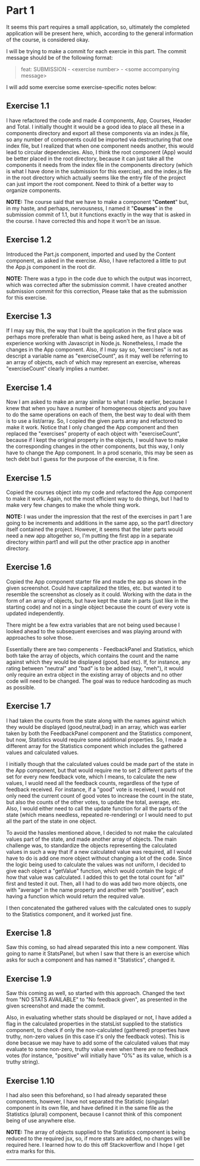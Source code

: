 # Part 1
It seems this part requires a small application, so, ultimately the completed application will be present here, which, according to the general information of the course, is considered okay.

I will be trying to make a commit for each exercie in this part. The commit message should be of the following format: 

> feat: SUBMISSION \- <exercise number\> \- <some accompanying message\>

I will add some exercise some exercise-specific notes below:

## Exercise 1.1
I have refactored the code and made 4 components, App, Courses, Header and Total. I initially thought it would be a good idea to place all these in a components directory and export all these components via an index.js file, so any number of components could be imported via destructuring that one index file, but I realized that when one component needs another, this would lead to circular dependencies. Also, I think the root component (App) would be better placed in the root directory, because it can just take all the components it needs from the index file in the components directory (which is what I have done in the submission for this exercise), and the index.js file in the root directory which actually seems like the entry file of the project can just import the root component. Need to think of a better way to organize components.

**NOTE:** The course said that we have to make a component "**Content**" but, in my haste, and perhaps, nervousness, I named it "**Courses**" in the submission commit of 1.1, but it functions exactly in the way that is asked in the course. I have corrected this and hope it won't be an issue.


## Exercise 1.2
Introduced the Part.js component, imported and used by the Content component, as asked in the exercise. Also, I have refactored a little to put the App.js component in the root dir.

**NOTE:** There was a typo in the code due to which the output was incorrect, which was corrected after the submission commit. I have created another submission commit for this correction, Please take that as the submission for this exercise.

## Exercise 1.3
If I may say this, the way that I built the application in the first place was perhaps more preferable than what is being asked here, as I have a bit of experience working with Javascript in Node.js. Nonetheless, I made the changes in the App component. Also, if I may say so, "exercises" is not as descript a variable name as "exerciseCount", as it may well be referring to an array of objects, each of which may represent an exercise, whereas "exerciseCount" clearly implies a number.

## Exercise 1.4
Now I am asked to make an array similar to what I made earlier, because I knew that when you have a number of homogeneous objects and you have to do the same operations on each of them, the best way to deal with them is to use a list/array. So, I copied the given parts array and refactored to make it work. Notice that I only changed the App component and then replaced the "exercises" property of each object with "exerciseCount", because if I kept the original property in the objects, I would have to make the corresponding changes in the other components, but this way, I only have to change the App component. In a prod scenario, this may be seen as tech debt but I guess for the purpose of the exercise, it is fine.

## Exercise 1.5
Copied the courses object into my code and refactored the App component to make it work. Again, not the most efficient way to do things, but I had to make very few changes to make the whole thing work.

**NOTE:** I was under the impression that the rest of the exercises in part 1 are going to be increments and additions in the same app, so the part1 directory itself contained the project. However, it seems that the later parts would need a new app altogether so, I'm putting the first app in a separate directory within part1 and will put the other practice app in another directory.

## Exercise 1.6
Copied the App component starter file and made the app as shown in the given screenshot. Could have capitalized the titles, etc. but wanted it to resemble the screenshot as closely as it could. Working with the data in the form of an array of objects, but have kept the state in parts (just like in the starting code) and not in a single object because the count of every vote is updated independently.

There might be a few extra variables that are not being used because I looked ahead to the subsequent exercises and was playing around with approaches to solve those.

Essentially there are two compenents - FeedbackPanel and Statistics, which both take the array of objects, which contains the count and the name against which they would be displayed (good, bad etc). If, for instance, any rating between "neutral" and "bad" is to be added (say, "meh"), it would only require an extra object in the existing array of objects and no other code will need to be changed. The goal was to reduce hardcoding as much as possible.   

## Exercise 1.7
I had taken the counts from the state along with the names against which they would be displayed (good,neutral,bad) in an array, which was earlier taken by both the FeedbackPanel component and the Statistics component, but now, Statistics would require some additional properties. So, I made a different array for the Statistics component which includes the gathered values and calculated values. 

I initially though that the calculated values could be made part of the state in the App component, but that would require me to set 2 different parts of the set for every new feedback vote, which I means, to calculate the new values, I wuold need all the feedback counts, regardless of the type of feedback received. For instance, if a "good" vote is received, I would not only need the current count of good votes to increase the count in the state, but also the counts of the other votes, to update the total, average, etc. Also, I would either need to call the update function for all the parts of the state (which means needless, repeated re-rendering) or I would need to put all the part of the state in one object.

To avoid the hassles mentioned above, I decided to not make the calculated values part of the state, and made another array of objects. The main challenge was, to standardize the objects representing the calculated values in such a way that if a new calculated value was required, all I would have to do is add one more object without changing a lot of the code. Since the logic being used to calculate the values was not uniform, I decided to give each object a "getValue" function, which would contain the logic of how that value was calculated. I added this to get the total count for "all" first and tested it out. Then, all I had to do was add two more objects, one with "average" in the name property and another with "positive", each having a function which would return the required value.

I then concatenated the gathered values with the calculated ones to supply to the Statistics component, and it worked just fine.

## Exercise 1.8
Saw this coming, so had alread separated this into a new component. Was going to name it StatsPanel, but when I saw that there is an exercise which asks for such a component and has named it "Statistics", changed it.

## Exercise 1.9
Saw this coming as well, so started with this approach. Changed the text from "NO STATS AVAILABLE" to "No feedback given", as presented in the given screenshot and made the commit. 

Also, in evaluating whether stats should be displayed or not, I have added a flag in the calculated properties in the statsList supplied to the statistics component, to check if only the non-calculated (gathered) properties have truthy, non-zero values (in this case it's only the feedback votes). This is done becasue we may have to add some of the calculated values that may evaluate to some non-zero, truthy value even when there are no feedback votes (for instance, "positive" will initially have "0%" as its value, which is a truthy string).

## Exercise 1.10
I had also seen this beforehand, so I had already separated these components, however, I have not separated the Statistic (singular) component in its own file, and have defined it in the same file as the Statistics (plural) component, because I cannot think of this component being of use anywhere else.

**NOTE:** The array of objects supplied to the Statistics component is being reduced to the required jsx, so, if more stats are added, no changes will be required here. I learned how to do this off Stackoverflow and I hope I get extra marks for this.



---